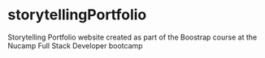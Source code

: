 # storytellingPortfolio
Storytelling Portfolio website created as part of the Boostrap course at the Nucamp Full Stack Developer bootcamp

